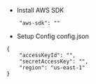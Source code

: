 - Install AWS SDK
```
    "aws-sdk": ""
```
- Setup Config config.json
```
{ 
    "accessKeyId": "",
    "secretAccessKey": "",
    "region": "us-east-1"
}
```

